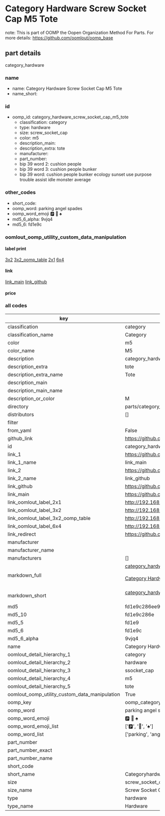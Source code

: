 # Category Hardware Screw Socket Cap M5 Tote  

note: This is part of OOMP the Oopen Organization Method For Parts. For more details: https://github.com/oomlout/oomp_base

##  part details
  



category_hardware



### name
* name: Category Hardware Screw Socket Cap M5 Tote
* name_short: 
### id
* oomp_id: category_hardware_screw_socket_cap_m5_tote
  * classification: category
  * type: hardware
  * size: screw_socket_cap
  * color: m5
  * description_main: 
  * description_extra: tote
  * manufacturer: 
  * part_number: 
  * bip 39 word 2: cushion people
  * bip 39 word 3: cushion people bunker
  * bip 39 word: cushion people bunker ecology sunset use purpose trouble assist idle monster average

### other_codes
* short_code: 
* oomp_word: parking angel spades
* oomp_word_emoji :parking: :angel: :spades:
* md5_6_alpha: 9vjq4
* md5_6: fd1e9c






### oomlout_oomp_utility_custom_data_manipulation
#### label print
[3x2](http://192.168.1.245:1112/?label=oomp%209vjq4)
[3x2_oomp_table](http://192.168.1.108:1112/?label=oomp%209vjq4)
[2x1](http://192.168.1.242:1112/?label=oomp%209vjq4)
[6x4](http://192.168.1.55:1112/?label=oomp%209vjq4)    

#### link

[link_main](https://github.com/oomlout/oomlout_oomp_version_1_messy/tree/main/parts/category_hardware_screw_socket_cap_m5_tote) [link_github](https://github.com/oomlout/oomlout_oomp_version_1_messy/tree/main/parts/category_hardware_screw_socket_cap_m5_tote)                             

#### price







### all codes 
| key | value |  
| --- | --- |  
| classification | category |  
| classification_name | Category |  
| color | m5 |  
| color_name | M5 |  
| description | category_hardware |  
| description_extra | tote |  
| description_extra_name | Tote |  
| description_main |  |  
| description_main_name |  |  
| description_or_color | M  |  
| directory | parts/category_hardware_screw_socket_cap_m5_tote |  
| distributors | [] |  
| filter |  |  
| from_yaml | False |  
| github_link | https://github.com/oomlout/oomlout_oomp_part_src/tree/main/parts/category_hardware_screw_socket_cap_m5_tote |  
| id | category_hardware_screw_socket_cap_m5_tote |  
| link_1 | https://github.com/oomlout/oomlout_oomp_version_1_messy/tree/main/parts/category_hardware_screw_socket_cap_m5_tote |  
| link_1_name | link_main |  
| link_2 | https://github.com/oomlout/oomlout_oomp_version_1_messy/tree/main/parts/category_hardware_screw_socket_cap_m5_tote |  
| link_2_name | link_github |  
| link_github | https://github.com/oomlout/oomlout_oomp_version_1_messy/tree/main/parts/category_hardware_screw_socket_cap_m5_tote |  
| link_main | https://github.com/oomlout/oomlout_oomp_version_1_messy/tree/main/parts/category_hardware_screw_socket_cap_m5_tote |  
| link_oomlout_label_2x1 | http://192.168.1.242:1112/?label=oomp%209vjq4 |  
| link_oomlout_label_3x2 | http://192.168.1.245:1112/?label=oomp%209vjq4 |  
| link_oomlout_label_3x2_oomp_table | http://192.168.1.108:1112/?label=oomp%209vjq4 |  
| link_oomlout_label_6x4 | http://192.168.1.55:1112/?label=oomp%209vjq4 |  
| link_redirect | https://github.com/oomlout/oomlout_oomp_version_1_messy/tree/main/parts/category_hardware_screw_socket_cap_m5_tote |  
| manufacturer |  |  
| manufacturer_name |  |  
| manufacturers | [] |  
| markdown_full | [category_hardware_screw_socket_cap_m5_tote](none)<br>[](none)<br>[Category Hardware Screw Socket Cap M5 Tote](none)<br><br> |  
| markdown_short | [category_hardware_screw_socket_cap_m5_tote](none)<br><br> |  
| md5 | fd1e9c286ee915cfbeecc4603ce8b1b3 |  
| md5_10 | fd1e9c286e |  
| md5_5 | fd1e9 |  
| md5_6 | fd1e9c |  
| md5_6_alpha | 9vjq4 |  
| name | Category Hardware Screw Socket Cap M5 Tote |  
| oomlout_detail_hierarchy_1 | category |  
| oomlout_detail_hierarchy_2 | hardware |  
| oomlout_detail_hierarchy_3 | ssocket_cap |  
| oomlout_detail_hierarchy_4 | m5 |  
| oomlout_detail_hierarchy_5 | tote |  
| oomlout_oomp_utility_custom_data_manipulation | True |  
| oomp_key | oomp_category_hardware_screw_socket_cap_m5_tote |  
| oomp_word | parking angel spades |  
| oomp_word_emoji | :parking: :angel: :spades: |  
| oomp_word_emoji_list | [':parking:', ':angel:', ':spades:'] |  
| oomp_word_list | ['parking', 'angel', 'spades'] |  
| part_number |  |  
| part_number_exact |  |  
| part_number_name |  |  
| short_code |  |  
| short_name | Categoryhardware |  
| size | screw_socket_cap |  
| size_name | Screw Socket Cap |  
| type | hardware |  
| type_name | Hardware |  
